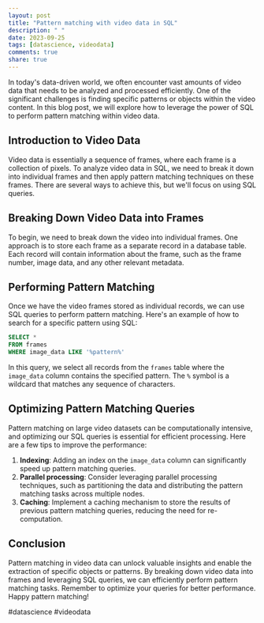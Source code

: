 ```yaml
---
layout: post
title: "Pattern matching with video data in SQL"
description: " "
date: 2023-09-25
tags: [datascience, videodata]
comments: true
share: true
---
```


In today's data-driven world, we often encounter vast amounts of video data that needs to be analyzed and processed efficiently. One of the significant challenges is finding specific patterns or objects within the video content. In this blog post, we will explore how to leverage the power of SQL to perform pattern matching within video data.

## Introduction to Video Data
Video data is essentially a sequence of frames, where each frame is a collection of pixels. To analyze video data in SQL, we need to break it down into individual frames and then apply pattern matching techniques on these frames. There are several ways to achieve this, but we'll focus on using SQL queries.

## Breaking Down Video Data into Frames
To begin, we need to break down the video into individual frames. One approach is to store each frame as a separate record in a database table. Each record will contain information about the frame, such as the frame number, image data, and any other relevant metadata.

## Performing Pattern Matching
Once we have the video frames stored as individual records, we can use SQL queries to perform pattern matching. Here's an example of how to search for a specific pattern using SQL:

```sql
SELECT *
FROM frames
WHERE image_data LIKE '%pattern%'
```

In this query, we select all records from the `frames` table where the `image_data` column contains the specified pattern. The `%` symbol is a wildcard that matches any sequence of characters.

## Optimizing Pattern Matching Queries
Pattern matching on large video datasets can be computationally intensive, and optimizing our SQL queries is essential for efficient processing. Here are a few tips to improve the performance:

1. **Indexing**: Adding an index on the `image_data` column can significantly speed up pattern matching queries.
2. **Parallel processing**: Consider leveraging parallel processing techniques, such as partitioning the data and distributing the pattern matching tasks across multiple nodes.
3. **Caching**: Implement a caching mechanism to store the results of previous pattern matching queries, reducing the need for re-computation.

## Conclusion
Pattern matching in video data can unlock valuable insights and enable the extraction of specific objects or patterns. By breaking down video data into frames and leveraging SQL queries, we can efficiently perform pattern matching tasks. Remember to optimize your queries for better performance. Happy pattern matching!

#datascience #videodata